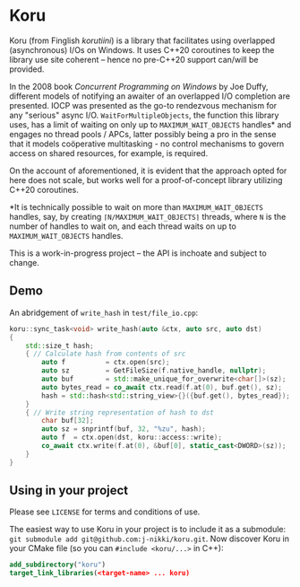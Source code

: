 ﻿# Koru
Koru (from Finglish *korutiini*) is a library that facilitates using overlapped (asynchronous) I/Os on Windows. It uses C++20 coroutines to keep the library use site coherent – hence no pre-C++20 support can/will be provided.

In the 2008 book *Concurrent Programming on Windows* by Joe Duffy, different models of notifying an awaiter of an overlapped I/O completion are presented. IOCP was presented as the go-to rendezvous mechanism for any "serious" async I/O. `WaitForMultipleObjects`, the function this library uses, has a limit of waiting on only up to `MAXIMUM_WAIT_OBJECTS` handles\* and engages no thread pools / APCs, latter possibly being a pro in the sense that it models coöperative multitasking - no control mechanisms to govern access on shared resources, for example, is required.

On the account of aforementioned, it is evident that the approach opted for here does not scale, but works well for a proof-of-concept library utilizing C++20 coroutines.

\*It is technically possible to wait on more than `MAXIMUM_WAIT_OBJECTS` handles, say, by creating `⌈N/MAXIMUM_WAIT_OBJECTS⌉` threads, where `N` is the number of handles to wait on, and each thread waits on up to `MAXIMUM_WAIT_OBJECTS` handles.

This is a work-in-progress project – the API is inchoate and subject to change.

## Demo

An abridgement of `write_hash` in `test/file_io.cpp`:
```c++
koru::sync_task<void> write_hash(auto &ctx, auto src, auto dst)
{
    std::size_t hash;
    { // Calculate hash from contents of src
        auto f          = ctx.open(src);
        auto sz         = GetFileSize(f.native_handle, nullptr);
        auto buf        = std::make_unique_for_overwrite<char[]>(sz);
        auto bytes_read = co_await ctx.read(f.at(0), buf.get(), sz);
        hash = std::hash<std::string_view>{}({buf.get(), bytes_read});
    }
    { // Write string representation of hash to dst
        char buf[32];
        auto sz = snprintf(buf, 32, "%zu", hash);
        auto f  = ctx.open(dst, koru::access::write);
        co_await ctx.write(f.at(0), &buf[0], static_cast<DWORD>(sz));
    }
}
```

## Using in your project

Please see `LICENSE` for terms and conditions of use.

The easiest way to use Koru in your project is to include it as a submodule: `git submodule add git@github.com:j-nikki/koru.git`. Now discover Koru in your CMake file (so you can `#include <koru/...>` in C++):
```cmake
add_subdirectory("koru")
target_link_libraries(<target-name> ... koru)
```